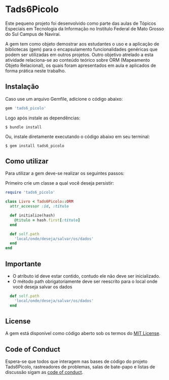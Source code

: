# Tads6Picolo

Este pequeno projeto foi desenvolvido como parte das aulas de Tópicos Especiais em Tecnologia da Informação no Institulo Federal de Mato Grosso do Sul Campus de Naviraí.

A gem tem como objeto demostrar aos estudantes o uso e a aplicação de bibliotecas (gem) para o encapsulamento funcionalidades genéricas que podem ser utilizadas em outros projetos. Outro objetivo atrelado a esta atividade relaciona-se ao conteúdo teórico sobre ORM (Mapeamento Objeto Relacional), os quais foram apresentados em aula e aplicados de forma prática neste trabalho.

## Instalação

Caso use um arquivo Gemfile, adicione o código abaixo:

```ruby
gem 'tads6_picolo'
```

Logo após instale as dependências:

    $ bundle install

Ou, instale diretamente executando o código abaixo em seu terminal:

    $ gem install tads6_picolo

## Como utilizar

Para utilizar a gem deve-se realizar os seguintes passos:

Primeiro crie um classe a qual você deseja persistir:

```ruby
require 'tads6_picolo'

class Livro < Tads6Picolo::ORM
  attr_accessor :id, :titulo

  def initialize(hash)
    @titulo = hash.first[:titulo]
  end

  def self.path
    'local/onde/deseja/salvar/os/dados'
  end
end
```

## Importante

 - O atributo id deve estar contido, contudo ele não deve ser inicializado.
 - O método path obrigatoriamente deve ser reescrito para o local onde você deseja salvar os dados

```ruby
  def self.path
    'local/onde/deseja/salvar/os/dados'
  end
```

## License

A gem está disponível como código aberto sob os termos do [MIT License](https://opensource.org/licenses/MIT).

## Code of Conduct

Espera-se que todos que interagem nas bases de código do projeto Tads6Picolo, rastreadores de problemas, salas de bate-papo e listas de discussão sigam as
 [code of conduct](https://github.com/luizpicolo/tads6_picolo/blob/master/CODE_OF_CONDUCT.md).
